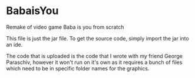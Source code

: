 # BabaisYou
Remake of video game Baba is you from scratch

This file is just the jar file. To get the source code, simply import the jar into an ide.

The code that is uploaded is the code that I wrote with my friend George Paraschiv, however it won't run on it's own as it requires a bunch of files which need to be in specific folder names for the graphics.
